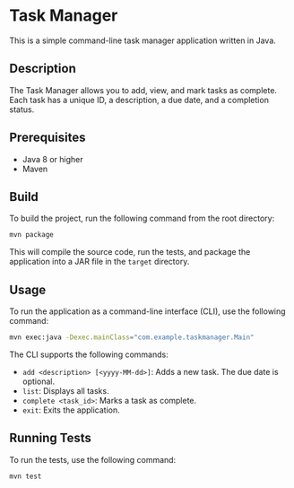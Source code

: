 # Task Manager

This is a simple command-line task manager application written in Java.

## Description

The Task Manager allows you to add, view, and mark tasks as complete. Each task has a unique ID, a description, a due date, and a completion status.

## Prerequisites

- Java 8 or higher
- Maven

## Build

To build the project, run the following command from the root directory:

```bash
mvn package
```

This will compile the source code, run the tests, and package the application into a JAR file in the `target` directory.

## Usage

To run the application as a command-line interface (CLI), use the following command:

```bash
mvn exec:java -Dexec.mainClass="com.example.taskmanager.Main"
```

The CLI supports the following commands:
- `add <description> [<yyyy-MM-dd>]`: Adds a new task. The due date is optional.
- `list`: Displays all tasks.
- `complete <task_id>`: Marks a task as complete.
- `exit`: Exits the application.

## Running Tests

To run the tests, use the following command:

```bash
mvn test
```
